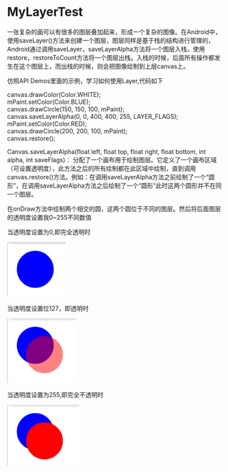 # MyLayerTest

一张复杂的画可以有很多的图层叠加起来，形成一个复杂的图像。在Android中，使用saveLayer()方法来创建一个图层，图层同样是基于栈的结构进行管理的，Android通过调用saveLayer，saveLayerAlpha方法将一个图层入栈，使用restore，restoreToCount方法将一个图层出栈。入栈的时候，后面所有操作都发生在这个图层上，而出栈的时候，则会把图像绘制到上层canvas上。

仿照API Demos里面的示例，学习如何使用Layer,代码如下

canvas.drawColor(Color.WHITE);    
mPaint.setColor(Color.BLUE);   
canvas.drawCircle(150, 150, 100, mPaint);    
canvas.saveLayerAlpha(0, 0, 400, 400, 255, LAYER_FLAGS);   
mPaint.setColor(Color.RED);   
canvas.drawCircle(200, 200, 100, mPaint);   
canvas.restore();   




Canvas.saveLayerAlpha(float left, float top, float right, float bottom, int alpha, int saveFlags)：
分配了一个画布用于绘制图层。它定义了一个画布区域（可设置透明度），此方法之后的所有绘制都在此区域中绘制，直到调用canvas.restore()方法。例如：在调用saveLayerAlpha方法之前绘制了一个“圆形”，在调用saveLayerAlpha方法之后绘制了一个“圆形”此时这两个圆形并不在同一个图层。

在onDraw方法中绘制两个相交的圆，这两个圆位于不同的图层。然后将后面图层的透明度设置我0~255不同数值

当透明度设置为0,即完全透明时

![](http://github.com/946898963/MyLayerTest/raw/master/fulutupian/0.png)

当透明度设置位127，即透明时

![](http://github.com/946898963/MyLayerTest/raw/master/fulutupian/127.png)

当透明度设置为255,即完全不透明时

![](http://github.com/946898963/MyLayerTest/raw/master/fulutupian/255.png) 

